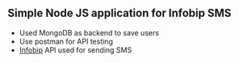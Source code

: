 ## Simple Node JS application for Infobip SMS

- Used MongoDB as backend to save users
- Use postman for API testing
- [Infobip](https://portal.infobip.com/homepage) API used for sending SMS





